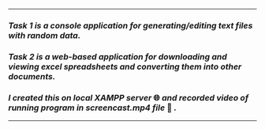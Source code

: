 ***
### _Task 1 is a console application for generating/editing text files with random data._
### _Task 2 is a web-based application for downloading and viewing excel spreadsheets and converting them into other documents._ 
### _I created this on local XAMPP server_ 🌐 _and recorded video of running program in screencast.mp4 file_ 📄 _._
***
